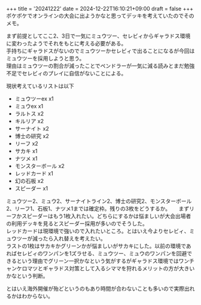 +++
title = '20241222'
date = 2024-12-22T16:10:21+09:00
draft = false
+++
ポケポケでオンラインの大会に出ようかなと思ってデッキを考えていたのでそのメモ。  

まず前提としてここ2、3日で一気にミュウツー、セレビィからギャラドス環境に変わったようでそれをもとに考える必要がある。  
手持ちにギャラドスがないのでミュウツーかセレビィで出ることになるが今回はミュウツーを採用しようと思う。  
理由はミュウツーの割合が減ったことでペンドラーが一気に減る読みとまだ勉強不足でセレビィのプレイに自信がないことによる。  

現状考えているリストは以下
- ミュウツーex x1
- ミュウex x1
- ラルトス x2
- キルリア x2
- サーナイト x2
- 博士の研究 x2
- リーフ x2
- サカキ x1
- ナツメ x1
- モンスターボール x2
- レッドカード x1
- 幻の石板 x2
- スピーダー x1

ミュウツー2、ミュウ2、サーナイトライン2、博士の研究2、モンスターボール2、リーフ1、石板1、ナツメ1までは確定枠。残りの3枚をどうするか。   　
まずリーフかスピーダーはもう1枚入れたい。どちらにするかは悩ましいが大会出場者の利用デッキを見るとスピーダー採用が多いのでそうした。  
レッドカードは現環境で強いので入れたいところ。とはいえ今よりセレビィ、ミュウツーが減ったら入れ替えを考えたい。  
ラストの1枚はサカキかグリーンかが悩ましいがサカキにした。以前の環境であればセレビィのワンパンを1ズラせる、ミュウツー、ミュウのワンパンを回避できるという理由でグリーン一択かなという気がするがギャラドス環境ではワンチャンケロマツとギャラドス対策として入るシママを狩れるメリットの方が大きいかなという判断。  

とはいえ海外開催が殆どというのもあり時間が合わないことも多いので実際出れるかはわからない。
